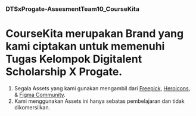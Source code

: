 ### DTSxProgate-AssesmentTeam10_CourseKita

# CourseKita merupakan Brand yang kami ciptakan untuk memenuhi Tugas Kelompok Digitalent Scholarship X Progate.

1. Segala Assets yang kami gunakan mengambil dari [Freepick](https://www.freepik.com/home), [Heroicons](https://heroicons.com/), & [Figma Community](https://www.figma.com/community/web_design).
2. Kami menggunakan Assets ini hanya sebatas pembelajaran dan tidak dikomersilkan.
